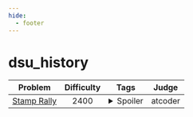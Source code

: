 ```yaml
--- 
hide:
  - footer
---
```

# dsu_history

| Problem | Difficulty | Tags | Judge | 
| :-----: | :----: | :----: | :----: | 
|[Stamp Rally](https://atcoder.jp/contests/agc002/tasks/agc002_d)|2400|<details> <summary>Spoiler</summary> <ul><li>pbs</li> <li>dsu_tree</li> <li>dsu_history</li></ul> </details>|atcoder|
